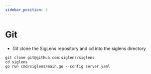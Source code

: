 ```yaml
---
sidebar_position: 2
---
```


# Git 

- Git clone the SigLens repository and cd into the siglens directory 

```
git clone git@github.com:siglens/siglens
cd siglens
go run cmd/siglens/main.go --config server.yaml
```
